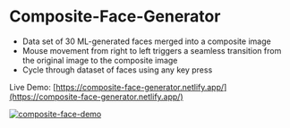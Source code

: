 # Composite-Face-Generator
* Data set of 30 ML-generated faces merged into a composite image
* Mouse movement from right to left triggers a seamless transition from the original image to the composite image
* Cycle through dataset of faces using any key press

Live Demo: [https://composite-face-generator.netlify.app/](https://composite-face-generator.netlify.app/)

[![composite-face-demo](https://user-images.githubusercontent.com/114364831/209729140-ae44dde7-abcb-4d7d-a0e1-136fd195bb79.jpg)](https://composite-face-generator.netlify.app/)

